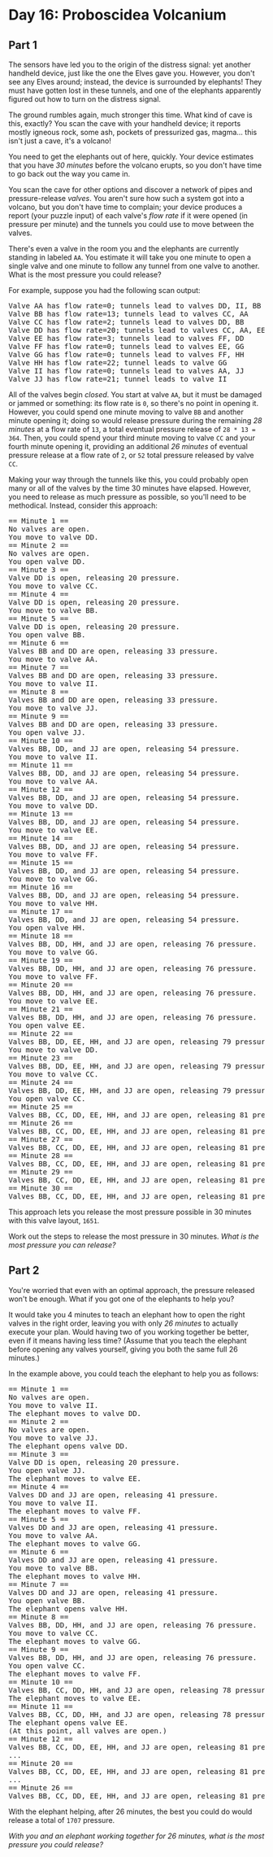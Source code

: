 # Day 16: Proboscidea Volcanium

## Part 1

The sensors have led you to the origin of the distress signal: yet another handheld device, just like the one the Elves gave you. However, you don't see any Elves around; instead, the device is surrounded by elephants! They must have gotten lost in these tunnels, and one of the elephants apparently figured out how to turn on the distress signal.

The ground rumbles again, much stronger this time. What kind of cave is this, exactly? You scan the cave with your handheld device; it reports mostly igneous rock, some ash, pockets of pressurized gas, magma... this isn't just a cave, it's a volcano!

You need to get the elephants out of here, quickly. Your device estimates that you have _30 minutes_ before the volcano erupts, so you don't have time to go back out the way you came in.

You scan the cave for other options and discover a network of pipes and pressure-release _valves_. You aren't sure how such a system got into a volcano, but you don't have time to complain; your device produces a report (your puzzle input) of each valve's _flow rate_ if it were opened (in pressure per minute) and the tunnels you could use to move between the valves.

There's even a valve in the room you and the elephants are currently standing in labeled `AA`. You estimate it will take you one minute to open a single valve and one minute to follow any tunnel from one valve to another. What is the most pressure you could release?

For example, suppose you had the following scan output:

<pre>
Valve AA has flow rate=0; tunnels lead to valves DD, II, BB
Valve BB has flow rate=13; tunnels lead to valves CC, AA
Valve CC has flow rate=2; tunnels lead to valves DD, BB
Valve DD has flow rate=20; tunnels lead to valves CC, AA, EE
Valve EE has flow rate=3; tunnels lead to valves FF, DD
Valve FF has flow rate=0; tunnels lead to valves EE, GG
Valve GG has flow rate=0; tunnels lead to valves FF, HH
Valve HH has flow rate=22; tunnel leads to valve GG
Valve II has flow rate=0; tunnels lead to valves AA, JJ
Valve JJ has flow rate=21; tunnel leads to valve II
</pre>

All of the valves begin _closed_. You start at valve `AA`, but it must be damaged or jammed or something: its flow rate is `0`, so there's no point in opening it. However, you could spend one minute moving to valve `BB` and another minute opening it; doing so would release pressure during the remaining _28 minutes_ at a flow rate of `13`, a total eventual pressure release of `28 * 13 = 364`. Then, you could spend your third minute moving to valve `CC` and your fourth minute opening it, providing an additional _26 minutes_ of eventual pressure release at a flow rate of `2`, or `52` total pressure released by valve `CC`.

Making your way through the tunnels like this, you could probably open many or all of the valves by the time 30 minutes have elapsed. However, you need to release as much pressure as possible, so you'll need to be methodical. Instead, consider this approach:

<pre>
== Minute 1 ==
No valves are open.
You move to valve DD.
== Minute 2 ==
No valves are open.
You open valve DD.
== Minute 3 ==
Valve DD is open, releasing 20 pressure.
You move to valve CC.
== Minute 4 ==
Valve DD is open, releasing 20 pressure.
You move to valve BB.
== Minute 5 ==
Valve DD is open, releasing 20 pressure.
You open valve BB.
== Minute 6 ==
Valves BB and DD are open, releasing 33 pressure.
You move to valve AA.
== Minute 7 ==
Valves BB and DD are open, releasing 33 pressure.
You move to valve II.
== Minute 8 ==
Valves BB and DD are open, releasing 33 pressure.
You move to valve JJ.
== Minute 9 ==
Valves BB and DD are open, releasing 33 pressure.
You open valve JJ.
== Minute 10 ==
Valves BB, DD, and JJ are open, releasing 54 pressure.
You move to valve II.
== Minute 11 ==
Valves BB, DD, and JJ are open, releasing 54 pressure.
You move to valve AA.
== Minute 12 ==
Valves BB, DD, and JJ are open, releasing 54 pressure.
You move to valve DD.
== Minute 13 ==
Valves BB, DD, and JJ are open, releasing 54 pressure.
You move to valve EE.
== Minute 14 ==
Valves BB, DD, and JJ are open, releasing 54 pressure.
You move to valve FF.
== Minute 15 ==
Valves BB, DD, and JJ are open, releasing 54 pressure.
You move to valve GG.
== Minute 16 ==
Valves BB, DD, and JJ are open, releasing 54 pressure.
You move to valve HH.
== Minute 17 ==
Valves BB, DD, and JJ are open, releasing 54 pressure.
You open valve HH.
== Minute 18 ==
Valves BB, DD, HH, and JJ are open, releasing 76 pressure.
You move to valve GG.
== Minute 19 ==
Valves BB, DD, HH, and JJ are open, releasing 76 pressure.
You move to valve FF.
== Minute 20 ==
Valves BB, DD, HH, and JJ are open, releasing 76 pressure.
You move to valve EE.
== Minute 21 ==
Valves BB, DD, HH, and JJ are open, releasing 76 pressure.
You open valve EE.
== Minute 22 ==
Valves BB, DD, EE, HH, and JJ are open, releasing 79 pressure.
You move to valve DD.
== Minute 23 ==
Valves BB, DD, EE, HH, and JJ are open, releasing 79 pressure.
You move to valve CC.
== Minute 24 ==
Valves BB, DD, EE, HH, and JJ are open, releasing 79 pressure.
You open valve CC.
== Minute 25 ==
Valves BB, CC, DD, EE, HH, and JJ are open, releasing 81 pressure.
== Minute 26 ==
Valves BB, CC, DD, EE, HH, and JJ are open, releasing 81 pressure.
== Minute 27 ==
Valves BB, CC, DD, EE, HH, and JJ are open, releasing 81 pressure.
== Minute 28 ==
Valves BB, CC, DD, EE, HH, and JJ are open, releasing 81 pressure.
== Minute 29 ==
Valves BB, CC, DD, EE, HH, and JJ are open, releasing 81 pressure.
== Minute 30 ==
Valves BB, CC, DD, EE, HH, and JJ are open, releasing 81 pressure.
</pre>

This approach lets you release the most pressure possible in 30 minutes with this valve layout, `1651`.

Work out the steps to release the most pressure in 30 minutes. _What is the most pressure you can release?_

## Part 2

You're worried that even with an optimal approach, the pressure released won't be enough. What if you got one of the elephants to help you?

It would take you 4 minutes to teach an elephant how to open the right valves in the right order, leaving you with only _26 minutes_ to actually execute your plan. Would having two of you working together be better, even if it means having less time? (Assume that you teach the elephant before opening any valves yourself, giving you both the same full 26 minutes.)

In the example above, you could teach the elephant to help you as follows:

<pre>
== Minute 1 ==
No valves are open.
You move to valve II.
The elephant moves to valve DD.
== Minute 2 ==
No valves are open.
You move to valve JJ.
The elephant opens valve DD.
== Minute 3 ==
Valve DD is open, releasing 20 pressure.
You open valve JJ.
The elephant moves to valve EE.
== Minute 4 ==
Valves DD and JJ are open, releasing 41 pressure.
You move to valve II.
The elephant moves to valve FF.
== Minute 5 ==
Valves DD and JJ are open, releasing 41 pressure.
You move to valve AA.
The elephant moves to valve GG.
== Minute 6 ==
Valves DD and JJ are open, releasing 41 pressure.
You move to valve BB.
The elephant moves to valve HH.
== Minute 7 ==
Valves DD and JJ are open, releasing 41 pressure.
You open valve BB.
The elephant opens valve HH.
== Minute 8 ==
Valves BB, DD, HH, and JJ are open, releasing 76 pressure.
You move to valve CC.
The elephant moves to valve GG.
== Minute 9 ==
Valves BB, DD, HH, and JJ are open, releasing 76 pressure.
You open valve CC.
The elephant moves to valve FF.
== Minute 10 ==
Valves BB, CC, DD, HH, and JJ are open, releasing 78 pressure.
The elephant moves to valve EE.
== Minute 11 ==
Valves BB, CC, DD, HH, and JJ are open, releasing 78 pressure.
The elephant opens valve EE.
(At this point, all valves are open.)
== Minute 12 ==
Valves BB, CC, DD, EE, HH, and JJ are open, releasing 81 pressure.
...
== Minute 20 ==
Valves BB, CC, DD, EE, HH, and JJ are open, releasing 81 pressure.
...
== Minute 26 ==
Valves BB, CC, DD, EE, HH, and JJ are open, releasing 81 pressure.
</pre>

With the elephant helping, after 26 minutes, the best you could do would release a total of `1707` pressure.

_With you and an elephant working together for 26 minutes, what is the most pressure you could release?_
